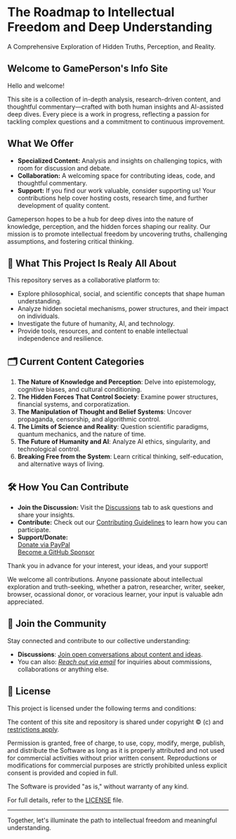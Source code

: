 # The Roadmap to Intellectual Freedom and Deep Understanding

A Comprehensive Exploration of Hidden Truths, Perception, and Reality.

## Welcome to GamePerson's Info Site

Hello and welcome!

This site is a collection of in-depth analysis, research-driven content, and thoughtful commentary—crafted with both human insights and AI-assisted deep dives. Every piece is a work in progress, reflecting a passion for tackling complex questions and a commitment to continuous improvement.

## What We Offer
- **Specialized Content:** Analysis and insights on challenging topics, with room for discussion and debate.
- **Collaboration:** A welcoming space for contributing ideas, code, and thoughtful commentary.
- **Support:** If you find our work valuable, consider supporting us! Your contributions help cover hosting costs, research time, and further development of quality content.

Gameperson hopes to be a hub for deep dives into the nature of knowledge, perception, and the hidden forces shaping our reality. Our mission is to promote intellectual freedom by uncovering truths, challenging assumptions, and fostering critical thinking.

## 🌟 What This Project Is Realy All About

This repository serves as a collaborative platform to:
- Explore philosophical, social, and scientific concepts that shape human understanding.
- Analyze hidden societal mechanisms, power structures, and their impact on individuals.
- Investigate the future of humanity, AI, and technology.
- Provide tools, resources, and content to enable intellectual independence and resilience.

## 🗂️ Current Content Categories
1. **The Nature of Knowledge and Perception**: Delve into epistemology, cognitive biases, and cultural conditioning.
2. **The Hidden Forces That Control Society**: Examine power structures, financial systems, and corporatization.
3. **The Manipulation of Thought and Belief Systems**: Uncover propaganda, censorship, and algorithmic control.
4. **The Limits of Science and Reality**: Question scientific paradigms, quantum mechanics, and the nature of time.
5. **The Future of Humanity and AI**: Analyze AI ethics, singularity, and technological control.
6. **Breaking Free from the System**: Learn critical thinking, self-education, and alternative ways of living.

## 🛠️ How You Can Contribute
- **Join the Discussion:** Visit the [Discussions](https://github.com/gameperson/info/discussions) tab to ask questions and share your insights.
- **Contribute:** Check out our [Contributing Guidelines](CONTRIBUTING.md) to learn how you can participate.
- **Support/Donate:**  
  [Donate via PayPal](https://www.paypal.biz/gameperson)  
  [Become a GitHub Sponsor](https://github.com/sponsors/gameperson)

Thank you in advance for your interest, your ideas, and your support!

We welcome all contributions. Anyone passionate about intellectual exploration and truth-seeking, whether a patron, researcher, writer, seeker, browser, ocassional donor, or voracious learner, your input is valuable adn appreciated.

## 👥 Join the Community
Stay connected and contribute to our collective understanding:
- **Discussions**: [Join open conversations about content and ideas](https://github.com/gameperson/info/discussions).
- You can also: *[Reach out via email](mailto:gamesomeotherday@gmail.com)* for inquiries about commissions, collaborations or anything else.

## 📜 License
This project is licensed under the following terms and conditions:

The content of this site and repository is shared under copyright &copy; (c) and [restrictions apply](./LICENSE). 

Permission is granted, free of charge, to use, copy, modify, merge, publish, and distribute the Software as long as it is properly attributed and not used for commercial activities without prior written consent. Reproductions or modifications for commercial purposes are strictly prohibited unless explicit consent is provided and copied in full.

The Software is provided "as is," without warranty of any kind. 

For full details, refer to the [LICENSE](./LICENSE) file.

---

Together, let's illuminate the path to intellectual freedom and meaningful understanding.
